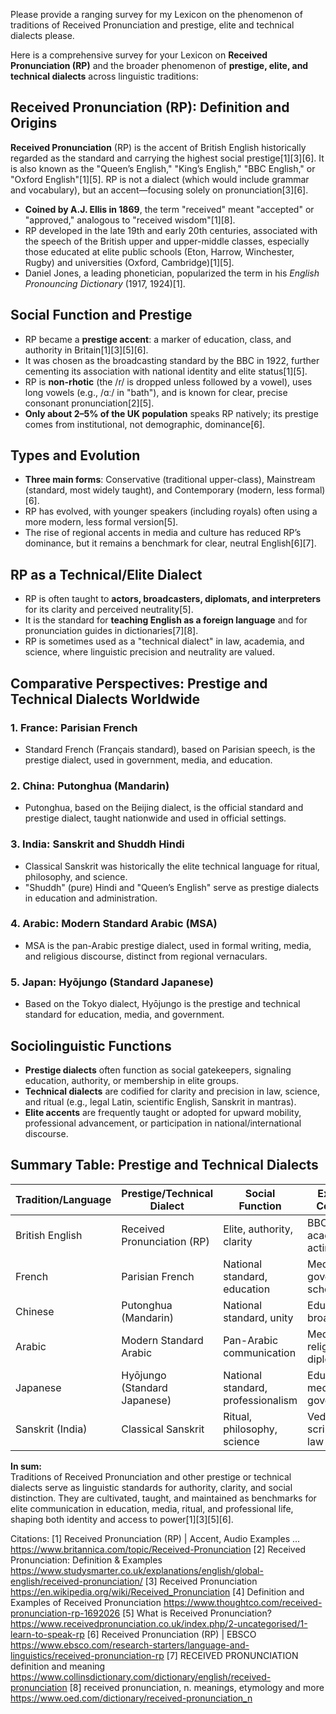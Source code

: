 

Please provide a ranging survey for my Lexicon on the phenomenon of traditions of Received Pronunciation and prestige, elite and technical dialects please.

Here is a comprehensive survey for your Lexicon on **Received Pronunciation (RP)** and the broader phenomenon of **prestige, elite, and technical dialects** across linguistic traditions:

## Received Pronunciation (RP): Definition and Origins

**Received Pronunciation** (RP) is the accent of British English historically regarded as the standard and carrying the highest social prestige[1][3][6]. It is also known as the "Queen’s English," "King’s English," "BBC English," or "Oxford English"[1][5]. RP is not a dialect (which would include grammar and vocabulary), but an accent—focusing solely on pronunciation[3][6].

- **Coined by A.J. Ellis in 1869**, the term "received" meant "accepted" or "approved," analogous to "received wisdom"[1][8].
- RP developed in the late 19th and early 20th centuries, associated with the speech of the British upper and upper-middle classes, especially those educated at elite public schools (Eton, Harrow, Winchester, Rugby) and universities (Oxford, Cambridge)[1][5].
- Daniel Jones, a leading phonetician, popularized the term in his *English Pronouncing Dictionary* (1917, 1924)[1].

## Social Function and Prestige

- RP became a **prestige accent**: a marker of education, class, and authority in Britain[1][3][5][6].
- It was chosen as the broadcasting standard by the BBC in 1922, further cementing its association with national identity and elite status[1][5].
- RP is **non-rhotic** (the /r/ is dropped unless followed by a vowel), uses long vowels (e.g., /ɑː/ in "bath"), and is known for clear, precise consonant pronunciation[2][5].
- **Only about 2–5% of the UK population** speaks RP natively; its prestige comes from institutional, not demographic, dominance[6].

## Types and Evolution

- **Three main forms**: Conservative (traditional upper-class), Mainstream (standard, most widely taught), and Contemporary (modern, less formal)[6].
- RP has evolved, with younger speakers (including royals) often using a more modern, less formal version[5].
- The rise of regional accents in media and culture has reduced RP’s dominance, but it remains a benchmark for clear, neutral English[6][7].

## RP as a Technical/Elite Dialect

- RP is often taught to **actors, broadcasters, diplomats, and interpreters** for its clarity and perceived neutrality[5].
- It is the standard for **teaching English as a foreign language** and for pronunciation guides in dictionaries[7][8].
- RP is sometimes used as a "technical dialect" in law, academia, and science, where linguistic precision and neutrality are valued.

## Comparative Perspectives: Prestige and Technical Dialects Worldwide

### 1. **France: Parisian French**
   - Standard French (Français standard), based on Parisian speech, is the prestige dialect, used in government, media, and education.

### 2. **China: Putonghua (Mandarin)**
   - Putonghua, based on the Beijing dialect, is the official standard and prestige dialect, taught nationwide and used in official settings.

### 3. **India: Sanskrit and Shuddh Hindi**
   - Classical Sanskrit was historically the elite technical language for ritual, philosophy, and science.
   - "Shuddh" (pure) Hindi and "Queen’s English" serve as prestige dialects in education and administration.

### 4. **Arabic: Modern Standard Arabic (MSA)**
   - MSA is the pan-Arabic prestige dialect, used in formal writing, media, and religious discourse, distinct from regional vernaculars.

### 5. **Japan: Hyōjungo (Standard Japanese)**
   - Based on the Tokyo dialect, Hyōjungo is the prestige and technical standard for education, media, and government.

## Sociolinguistic Functions

- **Prestige dialects** often function as social gatekeepers, signaling education, authority, or membership in elite groups.
- **Technical dialects** are codified for clarity and precision in law, science, and ritual (e.g., legal Latin, scientific English, Sanskrit in mantras).
- **Elite accents** are frequently taught or adopted for upward mobility, professional advancement, or participation in national/international discourse.

## Summary Table: Prestige and Technical Dialects

| Tradition/Language      | Prestige/Technical Dialect      | Social Function                 | Example Contexts                |
|------------------------|---------------------------------|----------------------------------|---------------------------------|
| British English        | Received Pronunciation (RP)      | Elite, authority, clarity        | BBC, law, academia, acting      |
| French                 | Parisian French                  | National standard, education     | Media, government, schools      |
| Chinese                | Putonghua (Mandarin)             | National standard, unity         | Education, broadcasting         |
| Arabic                 | Modern Standard Arabic           | Pan-Arabic communication         | Media, religion, diplomacy      |
| Japanese               | Hyōjungo (Standard Japanese)     | National standard, professionalism| Education, media, government    |
| Sanskrit (India)       | Classical Sanskrit               | Ritual, philosophy, science      | Vedic chant, scripture, law     |

**In sum:**  
Traditions of Received Pronunciation and other prestige or technical dialects serve as linguistic standards for authority, clarity, and social distinction. They are cultivated, taught, and maintained as benchmarks for elite communication in education, media, ritual, and professional life, shaping both identity and access to power[1][3][5][6].

Citations:
[1] Received Pronunciation (RP) | Accent, Audio Examples ... https://www.britannica.com/topic/Received-Pronunciation
[2] Received Pronunciation: Definition & Examples https://www.studysmarter.co.uk/explanations/english/global-english/received-pronunciation/
[3] Received Pronunciation https://en.wikipedia.org/wiki/Received_Pronunciation
[4] Definition and Examples of Received Pronunciation https://www.thoughtco.com/received-pronunciation-rp-1692026
[5] What is Received Pronunciation? https://www.receivedpronunciation.co.uk/index.php/2-uncategorised/1-learn-to-speak-rp
[6] Received Pronunciation (RP) | EBSCO https://www.ebsco.com/research-starters/language-and-linguistics/received-pronunciation-rp
[7] RECEIVED PRONUNCIATION definition and meaning https://www.collinsdictionary.com/dictionary/english/received-pronunciation
[8] received pronunciation, n. meanings, etymology and more https://www.oed.com/dictionary/received-pronunciation_n
